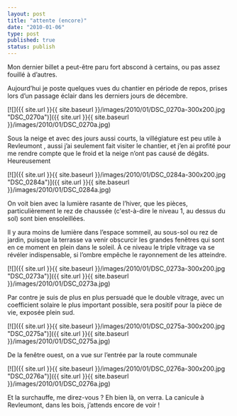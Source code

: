 ```yaml
---
layout: post
title: "attente (encore)"
date: "2010-01-06"
type: post
published: true
status: publish
---
```


Mon dernier billet a peut-être paru fort abscond à certains, ou pas assez fouillé à d’autres.

Aujourd’hui je poste quelques vues du chantier en période de repos, prises lors d’un passage éclair dans les derniers jours de décembre.

[![]({{ site.url }}{{ site.baseurl }}/images/2010/01/DSC_0270a-300x200.jpg "DSC_0270a")]({{ site.url }}{{ site.baseurl }}/images/2010/01/DSC_0270a.jpg)

Sous la neige et avec des jours aussi courts, la villégiature est peu utile à Revleumont , aussi j’ai seulement fait visiter le chantier, et j’en ai profité pour me rendre compte que le froid et la neige n’ont pas causé de dégâts. Heureusement

[![]({{ site.url }}{{ site.baseurl }}/images/2010/01/DSC_0284a-300x200.jpg "DSC_0284a")]({{ site.url }}{{ site.baseurl }}/images/2010/01/DSC_0284a.jpg)

On voit bien avec la lumière rasante de l’hiver, que les pièces, particulièrement le rez de chaussée (c'est-à-dire le niveau 1, au dessus du sol) sont bien ensoleillées.

Il y aura moins de lumière dans l’espace sommeil, au sous-sol ou rez de jardin, puisque la terrasse va venir obscurcir les grandes fenêtres qui sont en ce moment en plein dans le soleil. À ce niveau le triple vitrage va se révéler indispensable, si l’ombre empêche le rayonnement de les atteindre.

[![]({{ site.url }}{{ site.baseurl }}/images/2010/01/DSC_0273a-300x200.jpg "DSC_0273a")]({{ site.url }}{{ site.baseurl }}/images/2010/01/DSC_0273a.jpg)

Par contre je suis de plus en plus persuadé que le double vitrage, avec un coefficient solaire le plus important possible, sera positif pour la pièce de vie, exposée plein sud.

[![]({{ site.url }}{{ site.baseurl }}/images/2010/01/DSC_0275a-300x200.jpg "DSC_0275a")]({{ site.url }}{{ site.baseurl }}/images/2010/01/DSC_0275a.jpg)

De la fenêtre ouest, on a vue sur l’entrée par la route communale

[![]({{ site.url }}{{ site.baseurl }}/images/2010/01/DSC_0276a-300x200.jpg "DSC_0276a")]({{ site.url }}{{ site.baseurl }}/images/2010/01/DSC_0276a.jpg)

Et la surchauffe, me direz-vous ? Eh bien là, on verra. La canicule à Revleumont, dans les bois, j’attends encore de voir !
